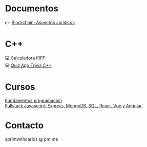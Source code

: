 # Documentos

&#128073; [Blockchain: Aspectos Jurídicos](https://SprintWithCarlos.github.io/courses/blockchain-juridico/)

# C++
💻 [Calculadora IRPF](https://gist.github.com/cmarchena/0a19ea91c0a7fd4d2d31ee49168412cd)<br/>
💻 [Quiz App Trivia C++](https://gist.github.com/cmarchena/7c75d6755b3211661f9e272dce14ede9)

# Cursos
[Fundamentos programación](https://github.com/SprintWithCarlos/coding-classes/tree/master/modulos/coding-101)<br/>
[Fullstack Javascript: Express, MongoDB, SQL, React, Vue y Angular](https://github.com/SprintWithCarlos/coding-classes)

# Contacto
sprintwithcarlos @ pm.me

